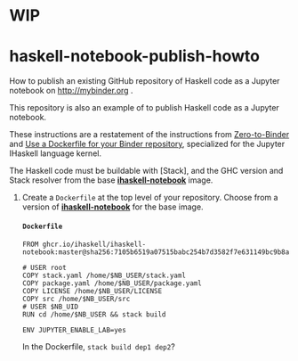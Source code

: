 # WIP

# haskell-notebook-publish-howto

How to publish an existing GitHub repository of Haskell code as a Jupyter
notebook on http://mybinder.org .

This repository is also an example of to publish Haskell code as a
Jupyter notebook.

These instructions are a restatement of the instructions from
[Zero-to-Binder](https://the-turing-way.netlify.app/communication/binder/zero-to-binder.html)
and
[Use a Dockerfile for your Binder repository](https://mybinder.readthedocs.io/en/latest/tutorials/dockerfile.html),
specialized for the Jupyter IHaskell language kernel.

The Haskell code must be buildable with [Stack], and the GHC version
and Stack resolver from the base
[__ihaskell-notebook__](https://github.com/IHaskell/ihaskell-notebook)
image.


1. Create a `Dockerfile` at the top level of your repository.
   Choose from a version of
   [__ihaskell-notebook__](https://github.com/IHaskell/ihaskell-notebook/pkgs/container/ihaskell-notebook/49300728?tag=master)
   for the base image.

   #### `Dockerfile`

   ```
   FROM ghcr.io/ihaskell/ihaskell-notebook:master@sha256:7105b6519a07515babc254b7d3582f7e631149bc9b8ae5f2df0a215d4143cec6

   # USER root
   COPY stack.yaml /home/$NB_USER/stack.yaml
   COPY package.yaml /home/$NB_USER/package.yaml
   COPY LICENSE /home/$NB_USER/LICENSE
   COPY src /home/$NB_USER/src
   # USER $NB_UID
   RUN cd /home/$NB_USER && stack build

   ENV JUPYTER_ENABLE_LAB=yes
   ```

   In the Dockerfile, `stack build dep1 dep2`?
